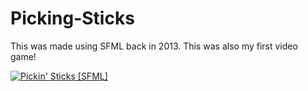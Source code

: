 # Picking-Sticks
This was made using SFML back in 2013. This was also my first video game!

[![Pickin' Sticks [SFML] ](https://i.ibb.co/yFyB2nb/https-i-ytimg-com-vi-j-Pnu-K-h-Pxs-Q-maxresdefault.jpg)](https://youtu.be/jPnuK-hPxsQ "Pickin' Sticks [SFML] ")
